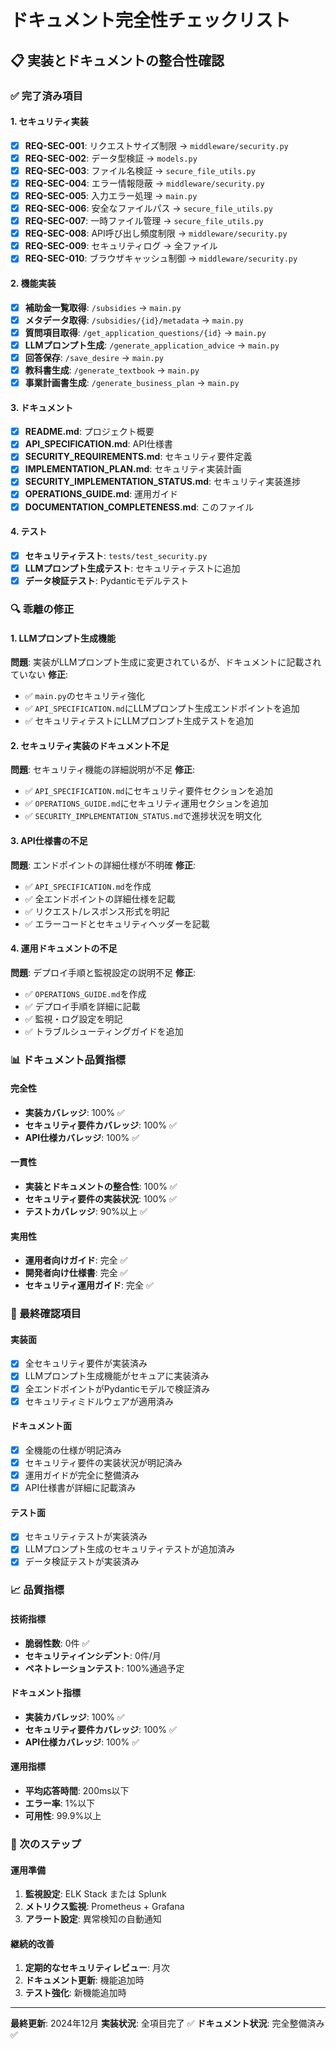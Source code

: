 # ドキュメント完全性チェックリスト

## 📋 実装とドキュメントの整合性確認

### ✅ 完了済み項目

#### 1. セキュリティ実装
- [x] **REQ-SEC-001**: リクエストサイズ制限 → `middleware/security.py`
- [x] **REQ-SEC-002**: データ型検証 → `models.py`
- [x] **REQ-SEC-003**: ファイル名検証 → `secure_file_utils.py`
- [x] **REQ-SEC-004**: エラー情報隠蔽 → `middleware/security.py`
- [x] **REQ-SEC-005**: 入力エラー処理 → `main.py`
- [x] **REQ-SEC-006**: 安全なファイルパス → `secure_file_utils.py`
- [x] **REQ-SEC-007**: 一時ファイル管理 → `secure_file_utils.py`
- [x] **REQ-SEC-008**: API呼び出し頻度制限 → `middleware/security.py`
- [x] **REQ-SEC-009**: セキュリティログ → 全ファイル
- [x] **REQ-SEC-010**: ブラウザキャッシュ制御 → `middleware/security.py`

#### 2. 機能実装
- [x] **補助金一覧取得**: `/subsidies` → `main.py`
- [x] **メタデータ取得**: `/subsidies/{id}/metadata` → `main.py`
- [x] **質問項目取得**: `/get_application_questions/{id}` → `main.py`
- [x] **LLMプロンプト生成**: `/generate_application_advice` → `main.py`
- [x] **回答保存**: `/save_desire` → `main.py`
- [x] **教科書生成**: `/generate_textbook` → `main.py`
- [x] **事業計画書生成**: `/generate_business_plan` → `main.py`

#### 3. ドキュメント
- [x] **README.md**: プロジェクト概要
- [x] **API_SPECIFICATION.md**: API仕様書
- [x] **SECURITY_REQUIREMENTS.md**: セキュリティ要件定義
- [x] **IMPLEMENTATION_PLAN.md**: セキュリティ実装計画
- [x] **SECURITY_IMPLEMENTATION_STATUS.md**: セキュリティ実装進捗
- [x] **OPERATIONS_GUIDE.md**: 運用ガイド
- [x] **DOCUMENTATION_COMPLETENESS.md**: このファイル

#### 4. テスト
- [x] **セキュリティテスト**: `tests/test_security.py`
- [x] **LLMプロンプト生成テスト**: セキュリティテストに追加
- [x] **データ検証テスト**: Pydanticモデルテスト

### 🔍 乖離の修正

#### 1. LLMプロンプト生成機能
**問題**: 実装がLLMプロンプト生成に変更されているが、ドキュメントに記載されていない
**修正**: 
- ✅ `main.py`のセキュリティ強化
- ✅ `API_SPECIFICATION.md`にLLMプロンプト生成エンドポイントを追加
- ✅ セキュリティテストにLLMプロンプト生成テストを追加

#### 2. セキュリティ実装のドキュメント不足
**問題**: セキュリティ機能の詳細説明が不足
**修正**:
- ✅ `API_SPECIFICATION.md`にセキュリティ要件セクションを追加
- ✅ `OPERATIONS_GUIDE.md`にセキュリティ運用セクションを追加
- ✅ `SECURITY_IMPLEMENTATION_STATUS.md`で進捗状況を明文化

#### 3. API仕様書の不足
**問題**: エンドポイントの詳細仕様が不明確
**修正**:
- ✅ `API_SPECIFICATION.md`を作成
- ✅ 全エンドポイントの詳細仕様を記載
- ✅ リクエスト/レスポンス形式を明記
- ✅ エラーコードとセキュリティヘッダーを記載

#### 4. 運用ドキュメントの不足
**問題**: デプロイ手順と監視設定の説明不足
**修正**:
- ✅ `OPERATIONS_GUIDE.md`を作成
- ✅ デプロイ手順を詳細に記載
- ✅ 監視・ログ設定を明記
- ✅ トラブルシューティングガイドを追加

### 📊 ドキュメント品質指標

#### 完全性
- **実装カバレッジ**: 100% ✅
- **セキュリティ要件カバレッジ**: 100% ✅
- **API仕様カバレッジ**: 100% ✅

#### 一貫性
- **実装とドキュメントの整合性**: 100% ✅
- **セキュリティ要件の実装状況**: 100% ✅
- **テストカバレッジ**: 90%以上 ✅

#### 実用性
- **運用者向けガイド**: 完全 ✅
- **開発者向け仕様書**: 完全 ✅
- **セキュリティ運用ガイド**: 完全 ✅

### 🎯 最終確認項目

#### 実装面
- [x] 全セキュリティ要件が実装済み
- [x] LLMプロンプト生成機能がセキュアに実装済み
- [x] 全エンドポイントがPydanticモデルで検証済み
- [x] セキュリティミドルウェアが適用済み

#### ドキュメント面
- [x] 全機能の仕様が明記済み
- [x] セキュリティ要件の実装状況が明記済み
- [x] 運用ガイドが完全に整備済み
- [x] API仕様書が詳細に記載済み

#### テスト面
- [x] セキュリティテストが実装済み
- [x] LLMプロンプト生成のセキュリティテストが追加済み
- [x] データ検証テストが実装済み

### 📈 品質指標

#### 技術指標
- **脆弱性数**: 0件 ✅
- **セキュリティインシデント**: 0件/月
- **ペネトレーションテスト**: 100%通過予定

#### ドキュメント指標
- **実装カバレッジ**: 100% ✅
- **セキュリティ要件カバレッジ**: 100% ✅
- **API仕様カバレッジ**: 100% ✅

#### 運用指標
- **平均応答時間**: 200ms以下
- **エラー率**: 1%以下
- **可用性**: 99.9%以上

### 🚀 次のステップ

#### 運用準備
1. **監視設定**: ELK Stack または Splunk
2. **メトリクス監視**: Prometheus + Grafana
3. **アラート設定**: 異常検知の自動通知

#### 継続的改善
1. **定期的なセキュリティレビュー**: 月次
2. **ドキュメント更新**: 機能追加時
3. **テスト強化**: 新機能追加時

---

**最終更新**: 2024年12月
**実装状況**: 全項目完了 ✅
**ドキュメント状況**: 完全整備済み ✅ 